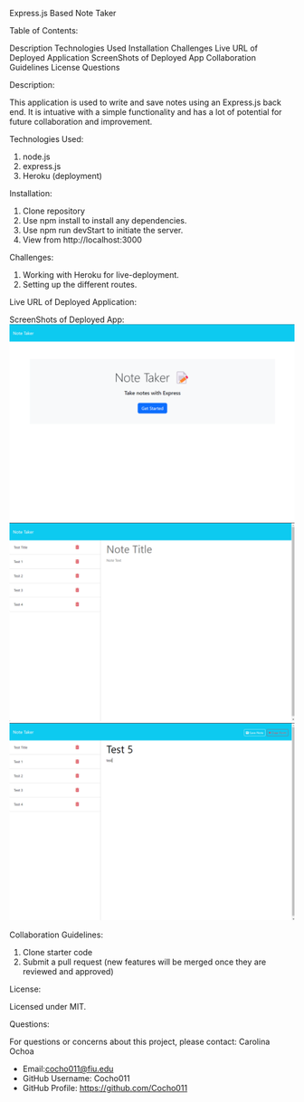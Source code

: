 Express.js Based Note Taker

Table of Contents:

Description
Technologies Used
Installation
Challenges
Live URL of Deployed Application
ScreenShots of Deployed App
Collaboration Guidelines
License
Questions

Description:

This application is used to write and save notes using an Express.js back end. It is intuative with a simple functionality and has a lot of potential for future collaboration and improvement. 

Technologies Used:

1. node.js
2. express.js
3. Heroku (deployment)

Installation:

1. Clone repository
2. Use npm install to install any dependencies.
3. Use npm run devStart to initiate the server. 
4. View from http://localhost:3000

Challenges:
1. Working with Heroku for live-deployment.
2. Setting up the different routes.

Live URL of Deployed Application:


ScreenShots of Deployed App:
![alt text](<Develop/public/assets/ExpressNoteTaker Notes Homepage.png>)
![alt text](<Develop/public/assets/ExpressNoteTaker Notes Page 1.png>)
![alt text](<Develop/public/assets/ExpressNoteTaker Notes Save and Clear Form.png>) 

Collaboration Guidelines: 

1. Clone starter code
2. Submit a pull request (new features will be merged once they are reviewed and approved)

License: 

Licensed under MIT. 

Questions:

For questions or concerns about this project, please contact: Carolina Ochoa 
- Email:cocho011@fiu.edu 
- GitHub Username: Cocho011 
- GitHub Profile: https://github.com/Cocho011
